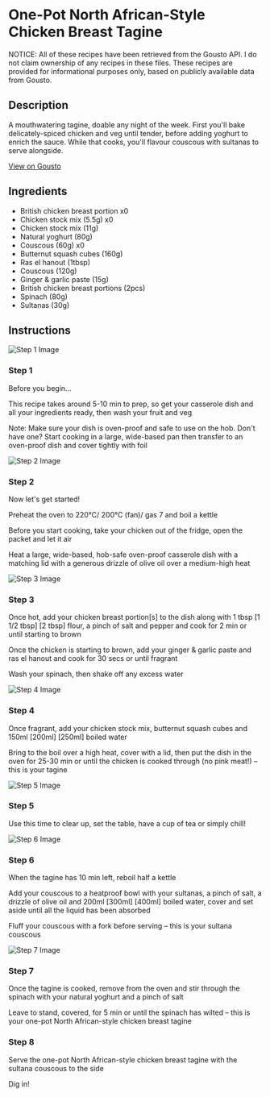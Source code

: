 # One-Pot North African-Style Chicken Breast Tagine

NOTICE: All of these recipes have been retrieved from the Gousto API. I do not claim ownership of any recipes in these files. These recipes are provided for informational purposes only, based on publicly available data from Gousto.

## Description

A mouthwatering tagine, doable any night of the week. First you'll bake delicately-spiced chicken and veg until tender, before adding yoghurt to enrich the sauce. While that cooks, you'll flavour couscous with sultanas to serve alongside.

[View on Gousto](https://www.gousto.co.uk/recipes/cookbook/one-pot-north-african-style-chicken-breast-tagine)

## Ingredients

- British chicken breast portion x0
- Chicken stock mix (5.5g) x0
- Chicken stock mix (11g)
- Natural yoghurt (80g)
- Couscous (60g) x0
- Butternut squash cubes (160g)
- Ras el hanout (1tbsp)
- Couscous (120g)
- Ginger & garlic paste (15g)
- British chicken breast portions (2pcs)
- Spinach (80g)
- Sultanas (30g)

## Instructions

![Step 1 Image](https://production-media.gousto.co.uk/cms/recipe-step-image/Admin10mm-Step-1-2-1685097252756-x200.jpg)

### Step 1

Before you begin...

This recipe takes around 5-10 min to prep, so get your casserole dish and all your ingredients ready, then wash your fruit and veg

Note: Make sure your dish is oven-proof and safe to use on the hob. Don't have one? Start cooking in a large, wide-based pan then transfer to an oven-proof dish and cover tightly with foil

![Step 2 Image](https://production-media.gousto.co.uk/cms/recipe-step-image/Step-2-copy-1681820050129-x200.jpg)

### Step 2

Now let's get started!

Preheat the oven to 220°C/ 200°C (fan)/ gas 7 and boil a kettle

Before you start cooking, take your chicken out of the fridge, open the packet and let it air

Heat a large, wide-based, hob-safe oven-proof casserole dish with a matching lid with a generous drizzle of olive oil over a medium-high heat

![Step 3 Image](https://production-media.gousto.co.uk/cms/recipe-step-image/step-3-1716390827298-x200.jpg)

### Step 3

Once hot, add your chicken breast portion[s] to the dish along with 1 tbsp <span class="text-purple">[1 1/2 tbsp]</span> <span class="text-danger">[2 tbsp] </span>flour, a pinch of salt and pepper and cook for 2 min or until starting to brown

Once the chicken is starting to brown, add your ginger & garlic paste and ras el hanout and cook for 30 secs or until fragrant

Wash your spinach, then shake off any excess water

![Step 4 Image](https://production-media.gousto.co.uk/cms/recipe-step-image/step-4-1716390834425-x200.jpg)

### Step 4

Once fragrant, add your chicken stock mix, butternut squash cubes and 150ml <span class="text-purple">[200ml]</span><span class="text-danger"> [250ml]</span> boiled water

Bring to the boil over a high heat, cover with a lid, then put the dish in the oven for 25-30 min or until the chicken is cooked through (no pink meat!) – this is your tagine

![Step 5 Image](https://production-media.gousto.co.uk/cms/recipe-step-image/Cup-of-tea-1716390776061-x200.jpg)

### Step 5

Use this time to clear up, set the table, have a cup of tea or simply chill!

![Step 6 Image](https://production-media.gousto.co.uk/cms/recipe-step-image/step-6-1716390841361-x200.jpg)

### Step 6

When the tagine has 10 min left, reboil half a kettle

Add your couscous to a heatproof bowl with your sultanas, a pinch of salt, a drizzle of olive oil and 200ml<span class="text-purple"> [300ml]</span> <span class="text-danger">[400ml]</span> boiled water, cover and set aside until all the liquid has been absorbed

Fluff your couscous with a fork before serving – this is your sultana couscous

![Step 7 Image](https://production-media.gousto.co.uk/cms/recipe-step-image/step-7-1716390845425-x200.jpg)

### Step 7

Once the tagine is cooked, remove from the oven and stir through the spinach with your natural yoghurt and a pinch of salt

Leave to stand, covered, for 5 min or until the spinach has wilted – this is your one-pot North African-style chicken breast tagine

### Step 8

Serve the one-pot North African-style chicken breast tagine with the sultana couscous to the side

Dig in!

